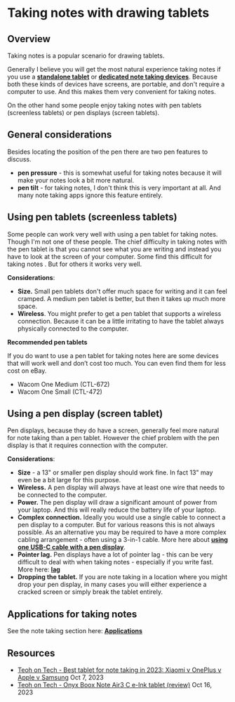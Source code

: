 # Taking notes with drawing tablets

## Overview

Taking notes is a popular scenario for drawing tablets.

Generally I believe you will get the most natural experience taking notes if you use a [**standalone tablet**](../../recommendations/standalone-drawing-tablet-recommendations.md) or [**dedicated note taking devices**](../../recommendations/dedicated-note-taking-devices.md). Because both these kinds of devices have screens, are portable, and don't require a computer to use. And this makes them very convenient for taking notes.

On the other hand some people enjoy taking notes with pen tablets (screenless tablets) or pen displays (screen tablets).&#x20;

## General considerations

Besides locating the position of the pen there are two pen features to discuss.

* **pen pressure** - this is somewhat useful for taking notes because it will make your notes look a bit more natural.
* **pen tilt** - for taking notes, I don't think this is very important at all. And many note taking apps ignore this feature entirely.

## Using pen tablets (screenless tablets)&#x20;

Some people can work very well with using a pen tablet for taking notes. Though I'm not one of these people. The chief difficulty in taking notes with the pen tablet is that you cannot see what you are writing and instead you have to look at the screen of your computer. Some find this difficult for taking notes . But for others it works very well.

**Considerations**:

* **Size.** Small pen tablets don't offer much space for writing and it can feel cramped. A medium pen tablet is better, but then it takes up much more space.
* **Wireless**. You might prefer to get a pen tablet that supports a wireless connection. Because it can be a little irritating to have the tablet always physically connected to the computer.

**Recommended pen tablets**

If you do want to use a pen tablet for taking notes here are some devices that will work well and don’t cost too much. You can even find them for less cost on eBay.

* Wacom One Medium (CTL-672)
* Wacom One Small (CTL-472)

## Using a pen display (screen tablet)

Pen displays, because they do have a screen, generally feel more natural for note taking than a pen tablet. However the chief problem with the pen display is that it requires connection with the computer.

**Considerations**:

* **Size** - a 13" or smaller pen display should work fine. In fact 13" may even be a bit large for this purpose.
* **Wireless.** A pen display will always have at least one wire that needs to be connected to the computer.
* **Power.** The pen display will draw a significant amount of power from your laptop. And this will really reduce the battery life of your laptop.
* **Complex connection.** Ideally you would use a single cable to connect a pen display to a computer. But for various reasons this is not always possible. As an alternative you may be required to have a more complex cabling arrangement - often using a 3-in-1 cable. More here about [**using one USB-C cable with a pen display**](../connections-and-cabling/connecting-a-pen-display-with-one-usb-c-cable.md).&#x20;
* **Pointer lag.** Pen displays have a lot of pointer lag - this can be very difficult to deal with when taking notes - especially if you write fast. More here: [**lag**](../core-features/lag.md) &#x20;
* **Dropping the tablet.** If you are note taking in a location where you might drop your pen display, in many cases you will either experience a cracked screen or simply break the tablet entirely. &#x20;

## Applications for taking notes

See the note taking section here: [**Applications**](taking-notes-with-drawing-tablets.md#applications)&#x20;

## Resources

* [Teoh on Tech - Best tablet for note taking in 2023: Xiaomi v OnePlus v Apple v Samsung](https://www.youtube.com/watch?v=ywnQpqv9AHQ) Oct 7, 2023
* [Teoh on Tech - Onyx Boox Note Air3 C e-Ink tablet (review)](https://www.youtube.com/watch?v=7WHAGFYjhT8) Oct 16, 2023

